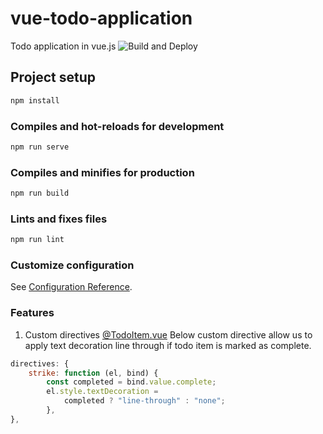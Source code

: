 # vue-todo-application

Todo application in vue.js ![Build and Deploy](https://github.com/narendrasinghrathore/vue-todo-application/workflows/Build%20and%20Deploy/badge.svg?event=status)

## Project setup

```bash
npm install
```

### Compiles and hot-reloads for development

```bash
npm run serve
```

### Compiles and minifies for production

```bash
npm run build
```

### Lints and fixes files

```bash
npm run lint
```

### Customize configuration

See [Configuration Reference](https://cli.vuejs.org/config/).

### Features

1. Custom directives [@TodoItem.vue](./src/components/stateless/TodoItem.vue)
   Below custom directive allow us to apply text decoration line through if todo item is marked as complete.

```javascript
directives: {
    strike: function (el, bind) {
        const completed = bind.value.complete;
        el.style.textDecoration = 
            completed ? "line-through" : "none";
        },
},
```
